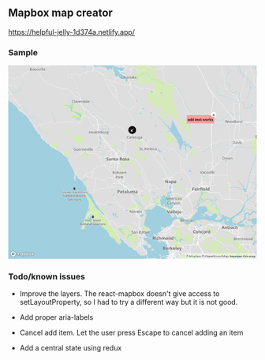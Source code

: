 ## Mapbox map creator

https://helpful-jelly-1d374a.netlify.app/


### Sample

[![IMAGE ALT TEXT](./mapcreator.png)](https://youtu.be/GLrcuOwRhLc "Demo")



### Todo/known issues 

* Improve the layers. The react-mapbox doesn't give access to setLayoutProperty, so I had to try a different way but it is not good.

* Add proper aria-labels

* Cancel add item. Let the user press Escape to cancel adding an item

* Add a central state using redux
